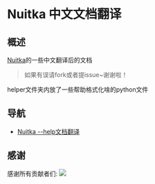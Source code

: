 # Nuitka 中文文档翻译

## 概述

[Nuitka](https://github.com/Nuitka/Nuitka)的一些中文翻译后的文档
> 如果有误请fork或者提issue~谢谢啦！

helper文件夹内放了一些帮助格式化啥的python文件

## 导航

* [Nuitka --help文档翻译](docs/--help.md)

## 感谢
感谢所有贡献者们:
![](https://github.com/erduotong/nuitka-doc-zh/graphs/contributors)